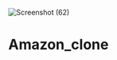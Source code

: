 ![Screenshot (62)](https://github.com/Jitendra2127/Amazon_clone/assets/117801339/a4e9c83d-2a78-44e7-8f89-1fc3e01beedd)
# Amazon_clone
